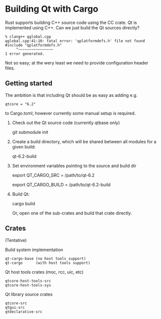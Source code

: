 # Building Qt with Cargo

Rust supports building C++ source code using the CC crate. Qt is implemented using C++.
Can we just build the Qt sources directly?

    % clang++ qglobal.cpp
    qglobal.cpp:41:10: fatal error: 'qplatformdefs.h' file not found
    #include "qplatformdefs.h"
         ^~~~~~~~~~~~~~~~~
    1 error generated.

Not so easy; at the wery least we need to provide configuration header files.

## Getting started

The ambition is that including Qt should be as easy as adding e.g.

    qtcore = "6.2"

to Cargo.toml; however currently some manual setup is required.

1. Check out the Qt source code (currently qtbase only)

    git submodule init

2. Create a build directory, which will be shared between all
   modules for a given build:

    qt-6.2-build

3. Set environment variables pointing to the source and build dir

    export QT_CARGO_SRC = /path/to/qt-6.2

    export QT_CARGO_BUILD = /path/to/qt-6.2-build

4. Build Qt:

   cargo build

   Or, open one of the sub-crates and build that crate directly.

## Crates

(Tentative)

Build system implementation

    qt-cargo-base (no host tools support)
    qt-cargo      (with host tools support)

Qt host tools crates (moc, rcc, uic, etc)

    qtcore-host-tools-src
    qtcore-host-tools-sys

Qt library source crates

    qtcore-src
    qtgui-src
    qtdeclarative-src
